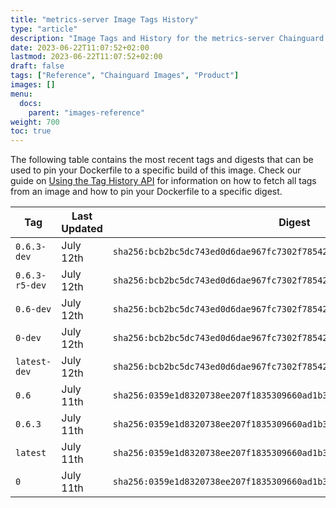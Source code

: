 ```yaml
---
title: "metrics-server Image Tags History"
type: "article"
description: "Image Tags and History for the metrics-server Chainguard Image"
date: 2023-06-22T11:07:52+02:00
lastmod: 2023-06-22T11:07:52+02:00
draft: false
tags: ["Reference", "Chainguard Images", "Product"]
images: []
menu:
  docs:
    parent: "images-reference"
weight: 700
toc: true
---
```


The following table contains the most recent tags and digests that can be used to pin your Dockerfile to a specific build of this image. Check our guide on [Using the Tag History API](/chainguard/chainguard-images/using-the-tag-history-api/) for information on how to fetch all tags from an image and how to pin your Dockerfile to a specific digest.

| Tag            | Last Updated | Digest                                                                    |
|----------------|--------------|---------------------------------------------------------------------------|
| `0.6.3-dev`    | July 12th    | `sha256:bcb2bc5dc743ed0d6dae967fc7302f785422bc02f0b2d436bf938c7bc5d8af7a` |
| `0.6.3-r5-dev` | July 12th    | `sha256:bcb2bc5dc743ed0d6dae967fc7302f785422bc02f0b2d436bf938c7bc5d8af7a` |
| `0.6-dev`      | July 12th    | `sha256:bcb2bc5dc743ed0d6dae967fc7302f785422bc02f0b2d436bf938c7bc5d8af7a` |
| `0-dev`        | July 12th    | `sha256:bcb2bc5dc743ed0d6dae967fc7302f785422bc02f0b2d436bf938c7bc5d8af7a` |
| `latest-dev`   | July 12th    | `sha256:bcb2bc5dc743ed0d6dae967fc7302f785422bc02f0b2d436bf938c7bc5d8af7a` |
| `0.6`          | July 11th    | `sha256:0359e1d8320738ee207f1835309660ad1b33ee0b3e26ca95ec1eded8aaf4d0f9` |
| `0.6.3`        | July 11th    | `sha256:0359e1d8320738ee207f1835309660ad1b33ee0b3e26ca95ec1eded8aaf4d0f9` |
| `latest`       | July 11th    | `sha256:0359e1d8320738ee207f1835309660ad1b33ee0b3e26ca95ec1eded8aaf4d0f9` |
| `0`            | July 11th    | `sha256:0359e1d8320738ee207f1835309660ad1b33ee0b3e26ca95ec1eded8aaf4d0f9` |
